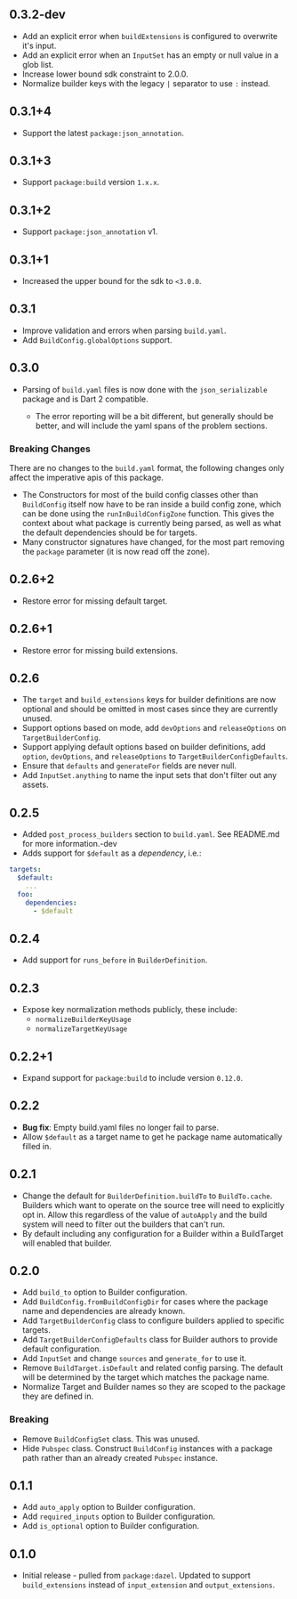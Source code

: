 ## 0.3.2-dev

- Add an explicit error when `buildExtensions` is configured to overwrite it's
  input.
- Add an explicit error when an `InputSet` has an empty or null value in a glob
  list.
- Increase lower bound sdk constraint to 2.0.0.
- Normalize builder keys with the legacy `|` separator to use `:` instead.

## 0.3.1+4

- Support the latest `package:json_annotation`.

## 0.3.1+3

- Support `package:build` version `1.x.x`.

## 0.3.1+2

- Support `package:json_annotation` v1.

## 0.3.1+1

- Increased the upper bound for the sdk to `<3.0.0`.

## 0.3.1

- Improve validation and errors when parsing `build.yaml`.
- Add `BuildConfig.globalOptions` support.

## 0.3.0

- Parsing of `build.yaml` files is now done with the `json_serializable` package
  and is Dart 2 compatible.

  - The error reporting will be a bit different, but generally should be better,
    and will include the yaml spans of the problem sections.

### Breaking Changes

There are no changes to the `build.yaml` format, the following changes only
affect the imperative apis of this package.

- The Constructors for most of the build config classes other than `BuildConfig`
  itself now have to be ran inside a build config zone, which can be done using
  the `runInBuildConfigZone` function. This gives the context about what package
  is currently being parsed, as well as what the default dependencies should be
  for targets.
- Many constructor signatures have changed, for the most part removing the
  `package` parameter (it is now read off the zone).

## 0.2.6+2

- Restore error for missing default target.

## 0.2.6+1

- Restore error for missing build extensions.

## 0.2.6

- The `target` and `build_extensions` keys for builder definitions are now
  optional and should be omitted in most cases since they are currently unused.
- Support options based on mode, add `devOptions` and `releaseOptions` on
  `TargetBuilderConfig`.
- Support applying default options based on builder definitions, add `option`,
  `devOptions`, and `releaseOptions` to `TargetBuilderConfigDefaults`.
- Ensure that `defaults` and `generateFor` fields are never null.
- Add `InputSet.anything` to name the input sets that don't filter out any
  assets.

## 0.2.5

- Added `post_process_builders` section to `build.yaml`. See README.md for more
  information.-dev
- Adds support for `$default` as a _dependency_, i.e.:

```yaml
targets:
  $default:
    ...
  foo:
    dependencies:
      - $default
```

## 0.2.4

- Add support for `runs_before` in `BuilderDefinition`.

## 0.2.3

- Expose key normalization methods publicly, these include:
  - `normalizeBuilderKeyUsage`
  - `normalizeTargetKeyUsage`

## 0.2.2+1

- Expand support for `package:build` to include version `0.12.0`.

## 0.2.2

- **Bug fix**: Empty build.yaml files no longer fail to parse.
- Allow `$default` as a target name to get he package name automatically filled
  in.

## 0.2.1

- Change the default for `BuilderDefinition.buildTo` to `BuildTo.cache`.
  Builders which want to operate on the source tree will need to explicitly opt
  in. Allow this regardless of the value of `autoApply` and the build system
  will need to filter out the builders that can't run.
- By default including any configuration for a Builder within a BuildTarget will
  enabled that builder.

## 0.2.0

- Add `build_to` option to Builder configuration.
- Add `BuildConfig.fromBuildConfigDir` for cases where the package name and
  dependencies are already known.
- Add `TargetBuilderConfig` class to configure builders applied to specific
  targets.
- Add `TargetBuilderConfigDefaults` class for Builder authors to provide default
  configuration.
- Add `InputSet` and change `sources` and `generate_for` to use it.
- Remove `BuildTarget.isDefault` and related config parsing. The default will be
  determined by the target which matches the package name.
- Normalize Target and Builder names so they are scoped to the package they are
  defined in.

### Breaking

- Remove `BuildConfigSet` class. This was unused.
- Hide `Pubspec` class. Construct `BuildConfig` instances with a package path
  rather than an already created `Pubspec` instance.

## 0.1.1

- Add `auto_apply` option to Builder configuration.
- Add `required_inputs` option to Builder configuration.
- Add `is_optional` option to Builder configuration.

## 0.1.0

- Initial release - pulled from `package:dazel`. Updated to support
  `build_extensions` instead of `input_extension` and `output_extensions`.
